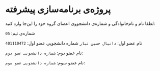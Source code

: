 # پروژه‌ی برنامه‌سازی پیشرفته
لطفا نام و نام‌خانوادگی و شماره‌ی دانشجووی اعضای گروه خود را این‌جا وارد کنید:

شماره‌ی تیم: `05`

نام عضو اول: `دانیال حسین تبار`
شماره دانشجویی عضو اول: `401110472`

نام عضو دوم: ``
شماره دانشجویی عضو دوم: ``

نام عضو سوم: ``
شماره دانشجویی عضو سوم: ``
